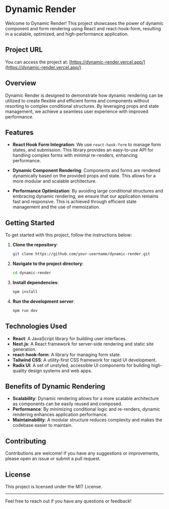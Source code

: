 # Dynamic Render

Welcome to Dynamic Render! This project showcases the power of dynamic component and form rendering using React and react-hook-form, resulting in a scalable, optimized, and high-performance application.

## Project URL

You can access the project at: [https://dynamic-render.vercel.app/](https://dynamic-render.vercel.app/)

## Overview

Dynamic Render is designed to demonstrate how dynamic rendering can be utilized to create flexible and efficient forms and components without resorting to complex conditional structures. By leveraging props and state management, we achieve a seamless user experience with improved performance.

## Features

- **React Hook Form Integration**: We use `react-hook-form` to manage form states, and submission. This library provides an easy-to-use API for handling complex forms with minimal re-renders, enhancing performance.

- **Dynamic Component Rendering**: Components and forms are rendered dynamically based on the provided props and state. This allows for a more modular and scalable architecture.

- **Performance Optimization**: By avoiding large conditional structures and embracing dynamic rendering, we ensure that our application remains fast and responsive. This is achieved through efficient state management and the use of memoization.

## Getting Started

To get started with this project, follow the instructions below:

1. **Clone the repository**:

   ```bash
   git clone https://github.com/your-username/dynamic-render.git
   ```

2. **Navigate to the project directory**:

   ```bash
   cd dynamic-render
   ```

3. **Install dependencies**:

   ```bash
   npm install
   ```

4. **Run the development server**:
   ```bash
   npm run dev
   ```

## Technologies Used

- **React**: A JavaScript library for building user interfaces.
- **Next.js**: A React framework for server-side rendering and static site generation.
- **react-hook-form**: A library for managing form state.
- **Tailwind CSS**: A utility-first CSS framework for rapid UI development.
- **Radix UI**: A set of unstyled, accessible UI components for building high-quality design systems and web apps.

## Benefits of Dynamic Rendering

- **Scalability**: Dynamic rendering allows for a more scalable architecture as components can be easily reused and composed.
- **Performance**: By minimizing conditional logic and re-renders, dynamic rendering enhances application performance.
- **Maintainability**: A modular structure reduces complexity and makes the codebase easier to maintain.

## Contributing

Contributions are welcome! If you have any suggestions or improvements, please open an issue or submit a pull request.

## License

This project is licensed under the MIT License.

---

Feel free to reach out if you have any questions or feedback!
